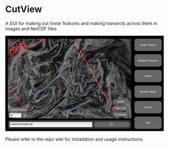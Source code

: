 # CutView
A GUI for making out linear features and making transects across them in images and NetCDF files

![](gui_demo.png)

Please refer to the repo wiki for installation and usage instructions.

